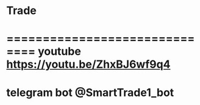 # Trade
==============================
youtube
https://youtu.be/ZhxBJ6wf9q4
========================================
telegram bot 
@SmartTrade1_bot
==================================================
